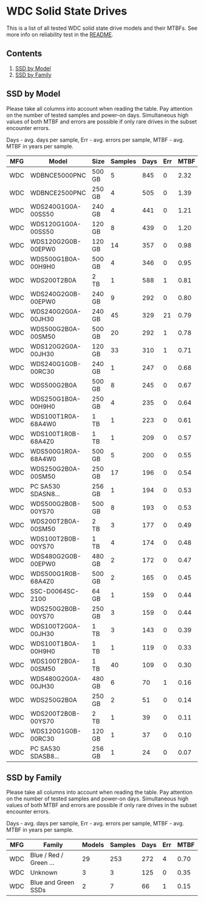 WDC Solid State Drives
======================

This is a list of all tested WDC solid state drive models and their MTBFs. See
more info on reliability test in the [README](https://github.com/bsdhw/SMART).

Contents
--------

1. [ SSD by Model  ](#ssd-by-model)
2. [ SSD by Family ](#ssd-by-family)

SSD by Model
------------

Please take all columns into account when reading the table. Pay attention on the
number of tested samples and power-on days. Simultaneous high values of both MTBF
and errors are possible if only rare drives in the subset encounter errors.

Days - avg. days per sample,
Err  - avg. errors per sample,
MTBF - avg. MTBF in years per sample.

| MFG       | Model              | Size   | Samples | Days  | Err   | MTBF |
|-----------|--------------------|--------|---------|-------|-------|------|
| WDC       | WDBNCE5000PNC      | 500 GB | 5       | 845   | 0     | 2.32   |
| WDC       | WDBNCE2500PNC      | 250 GB | 4       | 505   | 0     | 1.39   |
| WDC       | WDS240G1G0A-00SS50 | 240 GB | 4       | 441   | 0     | 1.21   |
| WDC       | WDS120G1G0A-00SS50 | 120 GB | 8       | 439   | 0     | 1.20   |
| WDC       | WDS120G2G0B-00EPW0 | 120 GB | 14      | 357   | 0     | 0.98   |
| WDC       | WDS500G1B0A-00H9H0 | 500 GB | 4       | 346   | 0     | 0.95   |
| WDC       | WDS200T2B0A        | 2 TB   | 1       | 588   | 1     | 0.81   |
| WDC       | WDS240G2G0B-00EPW0 | 240 GB | 9       | 292   | 0     | 0.80   |
| WDC       | WDS240G2G0A-00JH30 | 240 GB | 45      | 329   | 21    | 0.79   |
| WDC       | WDS500G2B0A-00SM50 | 500 GB | 20      | 292   | 1     | 0.78   |
| WDC       | WDS120G2G0A-00JH30 | 120 GB | 33      | 310   | 1     | 0.71   |
| WDC       | WDS240G1G0B-00RC30 | 240 GB | 1       | 247   | 0     | 0.68   |
| WDC       | WDS500G2B0A        | 500 GB | 8       | 245   | 0     | 0.67   |
| WDC       | WDS250G1B0A-00H9H0 | 250 GB | 4       | 235   | 0     | 0.64   |
| WDC       | WDS100T1R0A-68A4W0 | 1 TB   | 1       | 223   | 0     | 0.61   |
| WDC       | WDS100T1R0B-68A4Z0 | 1 TB   | 1       | 209   | 0     | 0.57   |
| WDC       | WDS500G1R0A-68A4W0 | 500 GB | 5       | 200   | 0     | 0.55   |
| WDC       | WDS250G2B0A-00SM50 | 250 GB | 17      | 196   | 0     | 0.54   |
| WDC       | PC SA530 SDASN8... | 256 GB | 1       | 194   | 0     | 0.53   |
| WDC       | WDS500G2B0B-00YS70 | 500 GB | 8       | 193   | 0     | 0.53   |
| WDC       | WDS200T2B0A-00SM50 | 2 TB   | 3       | 177   | 0     | 0.49   |
| WDC       | WDS100T2B0B-00YS70 | 1 TB   | 4       | 174   | 0     | 0.48   |
| WDC       | WDS480G2G0B-00EPW0 | 480 GB | 2       | 172   | 0     | 0.47   |
| WDC       | WDS500G1R0B-68A4Z0 | 500 GB | 2       | 165   | 0     | 0.45   |
| WDC       | SSC-D0064SC-2100   | 64 GB  | 1       | 159   | 0     | 0.44   |
| WDC       | WDS250G2B0B-00YS70 | 250 GB | 3       | 159   | 0     | 0.44   |
| WDC       | WDS100T2G0A-00JH30 | 1 TB   | 3       | 143   | 0     | 0.39   |
| WDC       | WDS100T1B0A-00H9H0 | 1 TB   | 1       | 119   | 0     | 0.33   |
| WDC       | WDS100T2B0A-00SM50 | 1 TB   | 40      | 109   | 0     | 0.30   |
| WDC       | WDS480G2G0A-00JH30 | 480 GB | 6       | 70    | 1     | 0.16   |
| WDC       | WDS250G2B0A        | 250 GB | 2       | 51    | 0     | 0.14   |
| WDC       | WDS200T2B0B-00YS70 | 2 TB   | 1       | 39    | 0     | 0.11   |
| WDC       | WDS120G1G0B-00RC30 | 120 GB | 1       | 37    | 0     | 0.10   |
| WDC       | PC SA530 SDASB8... | 256 GB | 1       | 24    | 0     | 0.07   |

SSD by Family
-------------

Please take all columns into account when reading the table. Pay attention on the
number of tested samples and power-on days. Simultaneous high values of both MTBF
and errors are possible if only rare drives in the subset encounter errors.

Days - avg. days per sample,
Err  - avg. errors per sample,
MTBF - avg. MTBF in years per sample.

| MFG       | Family                 | Models | Samples | Days  | Err   | MTBF |
|-----------|------------------------|--------|---------|-------|-------|------|
| WDC       | Blue / Red / Green ... | 29     | 253     | 272   | 4     | 0.70   |
| WDC       | Unknown                | 3      | 3       | 125   | 0     | 0.35   |
| WDC       | Blue and Green SSDs    | 2      | 7       | 66    | 1     | 0.15   |
